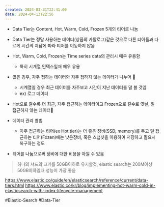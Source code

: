 ```yaml
---
created: 2024-03-31T22:41:00
date: 2024-04-13T22:56
---
```

- Data Tier는 Content, Hot, Warm, Cold, Frozen 5개의 티어로 나눔

- Data Tier는 정말 사용하는 데이터(상품의 카탈로그)같은 것으로 다른 티어들과 다르게 시간의 지남에 따라 티어를 이동하지 않음

- Hot, Warm, Cold, Frozen는 Time series data의 관리시 매우 유용함
	- 특히 시계열 인덱스일때 매우 유용
- 많은 경우, 자주 접하는 데이터와 자주 접하지 않는 데이터가 나누어 
	- 시계열일 경우 최근 데이터를 자주보고 시간이 지난 데이터를 덜 볼 것임
	- ex) 로그 데이터

- Hot으로 갈수록 더 최근, 자주 접근하는 데이터이고 Frozen으로 갈수로 옛날, 잘 접근하지 않는 데이터
- 데이터 관리 방법
	- 자주 접근하는 티어(ex Hot tier)는 더 좋은 장비(SSD, memory)를 두고 덜 접근하는 티어(Fozen)에는 낮은장비, 혹은 스냅샷을 이용하여 저장하고 필요시 복구하는 정도
- 티어를 나눔으로써 장비에 대한 비용을 아낄 수 있음

> 하나의 샤드의 크기를 50GB이하로 유지할것, elastic search는 200M이상 50GB이하일때 성능이 가장 좋음 
  
https://www.elastic.co/guide/en/elasticsearch/reference/current/data-tiers.html
https://www.elastic.co/kr/blog/implementing-hot-warm-cold-in-elasticsearch-with-index-lifecycle-management


#Elastic-Search
#Data-Tier